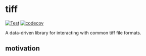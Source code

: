 # tiff

[![Test](https://github.com/stellarsunset/tiff/actions/workflows/test.yaml/badge.svg)](https://github.com/stellarsunset/tiff/actions/workflows/test.yaml)
[![codecov](https://codecov.io/github/stellarsunset/tiff/graph/badge.svg?token=JIzptwIhbN)](https://codecov.io/github/stellarsunset/tiff)

A data-driven library for interacting with common tiff file formats.

## motivation


